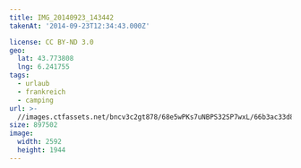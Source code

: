 ```yaml
---
title: IMG_20140923_143442
takenAt: '2014-09-23T12:34:43.000Z'

license: CC BY-ND 3.0
geo:
  lat: 43.773808
  lng: 6.241755
tags:
  - urlaub
  - frankreich
  - camping
url: >-
  //images.ctfassets.net/bncv3c2gt878/68e5wPKs7uNBPS32SP7wxL/66b3ac33d862692a3c9f9acfc405e84f/img_20140923_143442_28208946092_o
size: 897502
image:
  width: 2592
  height: 1944
---
```

